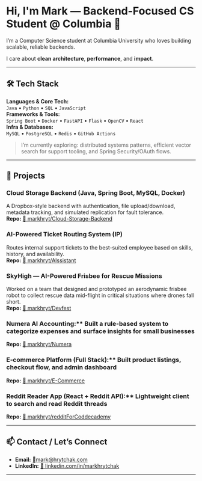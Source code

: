# Hi, I'm Mark — Backend-Focused CS Student @ Columbia 👋

I’m a Computer Science student at Columbia University who loves building scalable, reliable backends.  

I care about **clean architecture**, **performance**, and **impact**.

---

## 🛠️ Tech Stack

**Languages & Core Tech:**  
`Java` • `Python` • `SQL` • `JavaScript`  
**Frameworks & Tools:**  
`Spring Boot` • `Docker` • `FastAPI` • `Flask` • `OpenCV` • `React`  
**Infra & Databases:**  
`MySQL` • `PostgreSQL` • `Redis` • `GitHub Actions`

> I’m currently exploring: distributed systems patterns, efficient vector search for support tooling, and Spring Security/OAuth flows.

---

## 🚀 Projects

### Cloud Storage Backend (Java, Spring Boot, MySQL, Docker)  
A Dropbox-style backend with authentication, file upload/download, metadata tracking, and simulated replication for fault tolerance.  
**Repo:** [🔧 markhryt/Cloud-Storage-Backend](https://github.com/markhryt/Cloud-Storage-Backend)  

### AI-Powered Ticket Routing System (IP)  
Routes internal support tickets to the best-suited employee based on skills, history, and availability.  
**Repo:** [🔧 markhryt/AIssistant](https://github.com/markhryt/AIssistant)  

### SkyHigh — AI-Powered Frisbee for Rescue Missions  
Worked on a team that designed and prototyped an aerodynamic frisbee robot to collect rescue data mid-flight in critical situations where drones fall short.  
**Repo:** [🚁 markhryt/Devfest](https://github.com/markhryt/Devfest)

### Numera AI Accounting:** Built a rule-based system to categorize expenses and surface insights for small businesses
**Repo:** [🚁 markhryt/Numera](https://github.com/markhryt/numera)
### E‑commerce Platform (Full Stack):** Built product listings, checkout flow, and admin dashboard  
**Repo:** [🚁 markhryt/E-Commerce](https://github.com/markhryt/e-commerce)
### Reddit Reader App (React + Reddit API):** Lightweight client to search and read Reddit threads
**Repo:** [🚁 markhryt/redditForCoddecademy](https://github.com/markhryt/redditForCoddecademy)


---
## 📫 Contact / Let’s Connect

- **Email:** [🔧mark@hrytchak.com](mailto:mark@hrytchak.com)  
- **LinkedIn:** [🔧 linkedin.com/in/markhrytchak](https://linkedin.com/in/markhrytchak)  
---
